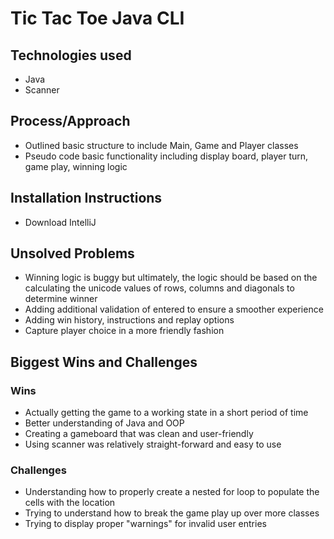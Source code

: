 # Tic Tac Toe Java CLI 

## Technologies used
* Java
* Scanner

## Process/Approach
* Outlined basic structure to include Main, Game and Player classes 
* Pseudo code basic functionality including display board, player turn, game play, winning logic


## Installation Instructions
* Download IntelliJ


## Unsolved Problems
* Winning logic is buggy but ultimately, the logic should be based on the calculating the unicode values of rows, columns and diagonals to determine winner
* Adding additional validation of entered to ensure a smoother experience 
* Adding win history, instructions and replay options
* Capture player choice in a more friendly fashion 

## Biggest Wins and Challenges
### Wins
* Actually getting the game to a working state in a short period of time 
* Better understanding of Java and OOP
* Creating a gameboard that was clean and user-friendly
* Using scanner was relatively straight-forward and easy to use 

### Challenges
* Understanding how to properly create a nested for loop to populate the cells with the location
* Trying to understand how to break the game play up over more classes
* Trying to display proper "warnings" for invalid user entries 